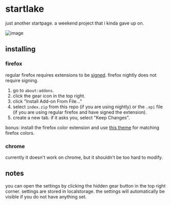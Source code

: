 # startlake

just another startpage. a weekend project that i kinda gave up on.

![image](https://github.com/user-attachments/assets/502148ac-9d75-461a-96cd-f274d969f274)

## installing

### firefox

regular firefox requires extensions to be [signed](https://extensionworkshop.com/documentation/publish/signing-and-distribution-overview/). firefox nightly does not require signing. 

1. go to `about:addons`.
2. click the gear icon in the top right.
3. click "Install Add-on From File..."
4. select `index.zip` from this repo (if you are using nightly) or the `.xpi` file (if you are using regular firefox and have signed the extension).
5. create a new tab. if it asks you, select "Keep Changes".

bonus: install the firefox color extension and use [this theme](https://color.firefox.com/?theme=XQAAAAK6AgAAAAAAAABBqYhm849SCicxcUEYWXcGHf3p79Ffm1p9Wc4wq53dKzq9lNGpZo8BuIsCkVkhGB-b71b_bH2GAn3WyUogVaz_7oMq3PdWBi1tWXc0s4NIAQJS28Fxe8MjMBa4kcq36Ap2Us_AykwqbGWT3hsVv7qSFMrFjAsHv3iRAYPPHY3TpdofkQjV7e6OjSzNQH5yVQRuXnnFhwwrQDYia_UIdBvjbErAMtrQh1v2_ova4_704BscrUZgYcyMx7CH_oR3VhNm4jn-xIiWEHn19HoT-4Vb2lUkMOTCdqdi-K-tp_x3HLIaCHBxDqK2b-EHYv90tRBKTi-EHnrEJxop91Od_oa1FDlwy5_XEqu-sSjioq-zb94BuJ5Pr9S300fE_ZYk8z3_WJIjAA) for matching firefox colors.

### chrome

currently it doesn't work on chrome, but it shouldn't be too hard to modify.

## notes

you can open the settings by clicking the hidden gear button in the top right corner. settings are stored in localstorage. the settings will automatically be visible if you do not have anything set.
